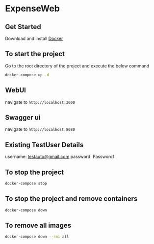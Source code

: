 # ExpenseWeb

## Get Started
Download and install [Docker](https://www.docker.com/products/docker-desktop)

## To start the project
Go to the root directory of the project and execute the below command
```bash
docker-compose up -d
```
## WebUI
navigate to `http://localhost:3000`

## Swagger ui
navigate to `http://localhost:8080`

## Existing TestUser Details
username: testauto@gmail.com
password: Password1

## To stop the project
```bash
docker-compose stop
```

## To stop the project and remove containers
```bash
docker-compose down
```

## To remove all images
```bash
docker-compose down --rmi all
```